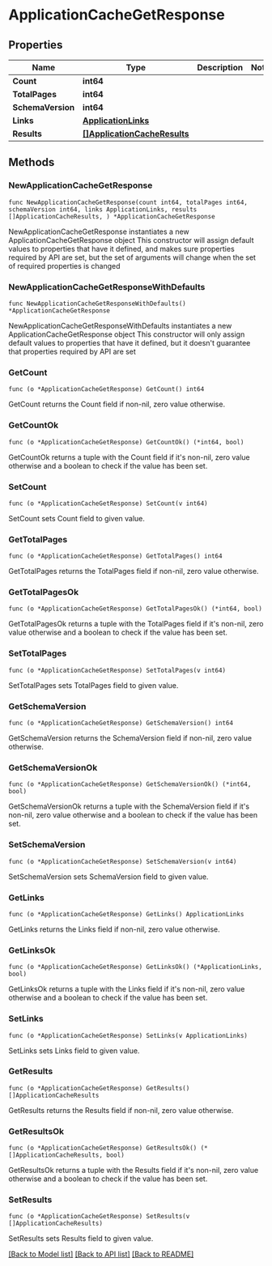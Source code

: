 # ApplicationCacheGetResponse

## Properties

Name | Type | Description | Notes
------------ | ------------- | ------------- | -------------
**Count** | **int64** |  | 
**TotalPages** | **int64** |  | 
**SchemaVersion** | **int64** |  | 
**Links** | [**ApplicationLinks**](ApplicationLinks.md) |  | 
**Results** | [**[]ApplicationCacheResults**](ApplicationCacheResults.md) |  | 

## Methods

### NewApplicationCacheGetResponse

`func NewApplicationCacheGetResponse(count int64, totalPages int64, schemaVersion int64, links ApplicationLinks, results []ApplicationCacheResults, ) *ApplicationCacheGetResponse`

NewApplicationCacheGetResponse instantiates a new ApplicationCacheGetResponse object
This constructor will assign default values to properties that have it defined,
and makes sure properties required by API are set, but the set of arguments
will change when the set of required properties is changed

### NewApplicationCacheGetResponseWithDefaults

`func NewApplicationCacheGetResponseWithDefaults() *ApplicationCacheGetResponse`

NewApplicationCacheGetResponseWithDefaults instantiates a new ApplicationCacheGetResponse object
This constructor will only assign default values to properties that have it defined,
but it doesn't guarantee that properties required by API are set

### GetCount

`func (o *ApplicationCacheGetResponse) GetCount() int64`

GetCount returns the Count field if non-nil, zero value otherwise.

### GetCountOk

`func (o *ApplicationCacheGetResponse) GetCountOk() (*int64, bool)`

GetCountOk returns a tuple with the Count field if it's non-nil, zero value otherwise
and a boolean to check if the value has been set.

### SetCount

`func (o *ApplicationCacheGetResponse) SetCount(v int64)`

SetCount sets Count field to given value.


### GetTotalPages

`func (o *ApplicationCacheGetResponse) GetTotalPages() int64`

GetTotalPages returns the TotalPages field if non-nil, zero value otherwise.

### GetTotalPagesOk

`func (o *ApplicationCacheGetResponse) GetTotalPagesOk() (*int64, bool)`

GetTotalPagesOk returns a tuple with the TotalPages field if it's non-nil, zero value otherwise
and a boolean to check if the value has been set.

### SetTotalPages

`func (o *ApplicationCacheGetResponse) SetTotalPages(v int64)`

SetTotalPages sets TotalPages field to given value.


### GetSchemaVersion

`func (o *ApplicationCacheGetResponse) GetSchemaVersion() int64`

GetSchemaVersion returns the SchemaVersion field if non-nil, zero value otherwise.

### GetSchemaVersionOk

`func (o *ApplicationCacheGetResponse) GetSchemaVersionOk() (*int64, bool)`

GetSchemaVersionOk returns a tuple with the SchemaVersion field if it's non-nil, zero value otherwise
and a boolean to check if the value has been set.

### SetSchemaVersion

`func (o *ApplicationCacheGetResponse) SetSchemaVersion(v int64)`

SetSchemaVersion sets SchemaVersion field to given value.


### GetLinks

`func (o *ApplicationCacheGetResponse) GetLinks() ApplicationLinks`

GetLinks returns the Links field if non-nil, zero value otherwise.

### GetLinksOk

`func (o *ApplicationCacheGetResponse) GetLinksOk() (*ApplicationLinks, bool)`

GetLinksOk returns a tuple with the Links field if it's non-nil, zero value otherwise
and a boolean to check if the value has been set.

### SetLinks

`func (o *ApplicationCacheGetResponse) SetLinks(v ApplicationLinks)`

SetLinks sets Links field to given value.


### GetResults

`func (o *ApplicationCacheGetResponse) GetResults() []ApplicationCacheResults`

GetResults returns the Results field if non-nil, zero value otherwise.

### GetResultsOk

`func (o *ApplicationCacheGetResponse) GetResultsOk() (*[]ApplicationCacheResults, bool)`

GetResultsOk returns a tuple with the Results field if it's non-nil, zero value otherwise
and a boolean to check if the value has been set.

### SetResults

`func (o *ApplicationCacheGetResponse) SetResults(v []ApplicationCacheResults)`

SetResults sets Results field to given value.



[[Back to Model list]](../README.md#documentation-for-models) [[Back to API list]](../README.md#documentation-for-api-endpoints) [[Back to README]](../README.md)


